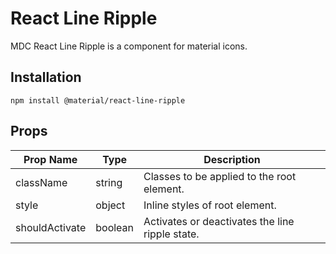 # React Line Ripple

MDC React Line Ripple is a component for material icons.

## Installation

```
npm install @material/react-line-ripple
```

## Props

Prop Name | Type | Description
--- | --- | ---
className | string | Classes to be applied to the root element.
style | object | Inline styles of root element.
shouldActivate | boolean | Activates or deactivates the line ripple state.
